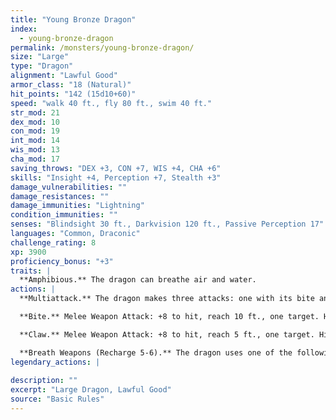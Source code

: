 ```yaml
---
title: "Young Bronze Dragon"
index:
  - young-bronze-dragon
permalink: /monsters/young-bronze-dragon/
size: "Large"
type: "Dragon"
alignment: "Lawful Good"
armor_class: "18 (Natural)"
hit_points: "142 (15d10+60)"
speed: "walk 40 ft., fly 80 ft., swim 40 ft."
str_mod: 21
dex_mod: 10
con_mod: 19
int_mod: 14
wis_mod: 13
cha_mod: 17
saving_throws: "DEX +3, CON +7, WIS +4, CHA +6"
skills: "Insight +4, Perception +7, Stealth +3"
damage_vulnerabilities: ""
damage_resistances: ""
damage_immunities: "Lightning"
condition_immunities: ""
senses: "Blindsight 30 ft., Darkvision 120 ft., Passive Perception 17"
languages: "Common, Draconic"
challenge_rating: 8
xp: 3900
proficiency_bonus: "+3"
traits: |
  **Amphibious.** The dragon can breathe air and water.
actions: |
  **Multiattack.** The dragon makes three attacks: one with its bite and two with its claws.

  **Bite.** Melee Weapon Attack: +8 to hit, reach 10 ft., one target. Hit: 16 (2d10 + 5) piercing damage.

  **Claw.** Melee Weapon Attack: +8 to hit, reach 5 ft., one target. Hit: 12 (2d6 + 5) slashing damage.

  **Breath Weapons (Recharge 5-6).** The dragon uses one of the following breath weapons. Lightning Breath. The dragon exhales lightning in a 60-foot line that is 5 feet wide. Each creature in that line must make a DC 15 Dexterity saving throw, taking 55 (10d10) lightning damage on a failed save, or half as much damage on a successful one. Repulsion Breath. The dragon exhales repulsion energy in a 30-foot cone. Each creature in that area must succeed on a DC 15 Strength saving throw. On a failed save, the creature is pushed 40 feet away from the dragon.  
legendary_actions: |
  
description: ""
excerpt: "Large Dragon, Lawful Good"
source: "Basic Rules"
---
```

